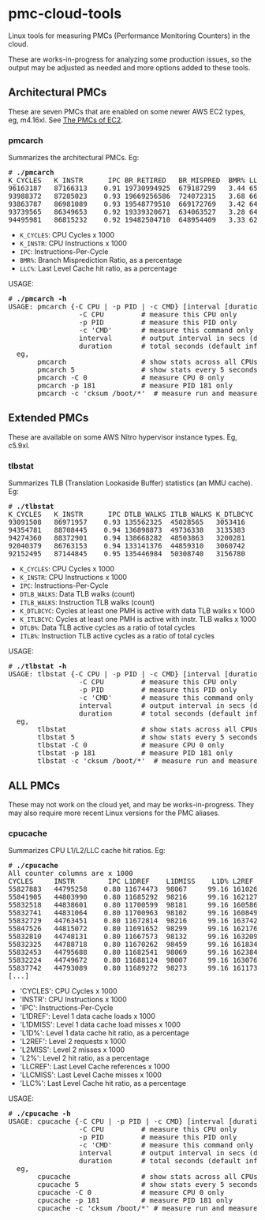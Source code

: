 # pmc-cloud-tools

Linux tools for measuring PMCs (Performance Monitoring Counters) in the cloud.

These are works-in-progress for analyzing some production issues, so the output may be adjusted as needed and more options added to these tools.

## Architectural PMCs

These are seven PMCs that are enabled on some newer AWS EC2 types, eg, m4.16xl. See <a href="http://www.brendangregg.com/blog/2017-05-04/the-pmcs-of-ec2.html">The PMCs of EC2</a>.

### pmcarch

Summarizes the architectural PMCs. Eg:

<pre>
# <b>./pmcarch</b>
K_CYCLES   K_INSTR      IPC BR_RETIRED   BR_MISPRED  BMR% LLCREF      LLCMISS     LLC%
96163187   87166313    0.91 19730994925  679187299   3.44 656597454   174313799  73.45
93988372   87205023    0.93 19669256586  724072315   3.68 666041693   169603955  74.54
93863787   86981089    0.93 19548779510  669172769   3.42 649844207   176100680  72.90
93739565   86349653    0.92 19339320671  634063527   3.28 642506778   181385553  71.77
94495981   86815232    0.92 19482504710  648954409   3.33 628548666   180975066  71.21
</pre>

- `K_CYCLES`: CPU Cycles x 1000
- `K_INSTR`: CPU Instructions x 1000
- `IPC`: Instructions-Per-Cycle
- `BMR%`: Branch Misprediction Ratio, as a percentage
- `LLC%`: Last Level Cache hit ratio, as a percentage

USAGE:

<pre>
# <b>./pmcarch -h</b>
USAGE: pmcarch {-C CPU | -p PID | -c CMD} [interval [duration]]
                 -C CPU         # measure this CPU only
                 -p PID         # measure this PID only
                 -c 'CMD'       # measure this command only (quote it)
                 interval       # output interval in secs (default 1)
                 duration       # total seconds (default infinityish)
  eg,
       pmcarch                  # show stats across all CPUs
       pmcarch 5                # show stats every 5 seconds
       pmcarch -C 0             # measure CPU 0 only
       pmcarch -p 181           # measure PID 181 only
       pmcarch -c 'cksum /boot/*'  # measure run and measure this cmd
</pre>

## Extended PMCs

These are available on some AWS Nitro hypervisor instance types. Eg, c5.9xl.

### tlbstat

Summarizes TLB (Translation Lookaside Buffer) statistics (an MMU cache). Eg:

<pre>
# <b>./tlbstat</b>
K_CYCLES   K_INSTR      IPC DTLB_WALKS ITLB_WALKS K_DTLBCYC  K_ITLBCYC  DTLB% ITLB%
93091508   86971957    0.93 135562325  45028565   3053416    1121015     3.28  1.20
94354781   88708445    0.94 136898873  49736338   3135383    1199061     3.32  1.27
94274360   88372901    0.94 138668282  48503863   3200281    1194388     3.39  1.27
92040379   86763153    0.94 133141376  44859310   3060742    1118921     3.33  1.22
92152495   87144845    0.95 135446984  50308740   3156780    1200598     3.43  1.30
</pre>

- `K_CYCLES`: CPU Cycles x 1000
- `K_INSTR`: CPU Instructions x 1000
- `IPC`: Instructions-Per-Cycle
- `DTLB_WALKS`: Data TLB walks (count)
- `ITLB_WALKS`: Instruction TLB walks (count)
- `K_DTLBCYC`: Cycles at least one PMH is active with data TLB walks x 1000
- `K_ITLBCYC`: Cycles at least one PMH is active with instr. TLB walks x 1000
- `DTLB%`: Data TLB active cycles as a ratio of total cycles
- `ITLB%`: Instruction TLB active cycles as a ratio of total cycles

USAGE:

<pre>
# <b>./tlbstat -h</b>
USAGE: tlbstat {-C CPU | -p PID | -c CMD} [interval [duration]]
                 -C CPU         # measure this CPU only
                 -p PID         # measure this PID only
                 -c 'CMD'       # measure this command only (quote it)
                 interval       # output interval in secs (default 1)
                 duration       # total seconds (default infinityish)
  eg,
       tlbstat                  # show stats across all CPUs
       tlbstat 5                # show stats every 5 seconds
       tlbstat -C 0             # measure CPU 0 only
       tlbstat -p 181           # measure PID 181 only
       tlbstat -c 'cksum /boot/*'  # measure run and measure this cmd
</pre>

## ALL PMCs

These may not work on the cloud yet, and may be works-in-progress. They may also require more recent Linux versions for the PMC aliases.

### cpucache

Summarizes CPU L1/L2/LLC cache hit ratios. Eg:

<pre>
# <b>./cpucache</b>
All counter columns are x 1000
CYCLES     INSTR        IPC L1DREF    L1DMISS    L1D% L2REF    L2MISS     L2% LLCREF   LLCMISS   LLC%
55827883   44795258    0.80 11674473  98067     99.16 161026   78908    51.00 97522    31338    67.87
55841905   44803990    0.80 11685292  98216     99.16 162127   79934    50.70 98810    30975    68.65
55832518   44838601    0.80 11700599  98181     99.16 160586   78725    50.98 96895    31497    67.49
55832741   44831064    0.80 11700963  98102     99.16 160849   78377    51.27 97296    31477    67.65
55832729   44763451    0.80 11672814  98216     99.16 163742   80630    50.76 99961    30679    69.31
55847526   44815072    0.80 11691652  98299     99.16 162176   79552    50.95 99092    30798    68.92
55832810   44748131    0.80 11667573  98132     99.16 163209   82497    49.45 101771   31035    69.50
55832325   44788718    0.80 11670262  98459     99.16 161834   79713    50.74 97504    31057    68.15
55832453   44795688    0.80 11682541  98069     99.16 162384   77339    52.37 95222    30347    68.13
55832224   44749672    0.80 11688124  98007     99.16 163076   79868    51.02 100960   30842    69.45
55837742   44793089    0.80 11689272  98273     99.16 161173   79280    50.81 97667    31776    67.46
[...]
</pre>

- 'CYCLES': CPU Cycles x 1000
- 'INSTR': CPU Instructions x 1000
- 'IPC': Instructions-Per-Cycle
- 'L1DREF': Level 1 data cache loads x 1000
- 'L1DMISS': Level 1 data cache load misses x 1000
- 'L1D%': Level 1 data cache hit ratio, as a percentage
- 'L2REF': Level 2 requests x 1000
- 'L2MISS': Level 2 misses x 1000
- 'L2%': Level 2 hit ratio, as a percentage
- 'LLCREF': Last Level Cache references x 1000
- 'LLCMISS': Last Level Cache misses x 1000
- 'LLC%': Last Level Cache hit ratio, as a percentage

USAGE:

<pre>
# <b>./cpucache -h</b>
USAGE: cpucache {-C CPU | -p PID | -c CMD} [interval [duration]]
                 -C CPU         # measure this CPU only
                 -p PID         # measure this PID only
                 -c 'CMD'       # measure this command only (quote it)
                 interval       # output interval in secs (default 1)
                 duration       # total seconds (default infinityish)
  eg,
       cpucache                 # show stats across all CPUs
       cpucache 5               # show stats every 5 seconds
       cpucache -C 0            # measure CPU 0 only
       cpucache -p 181          # measure PID 181 only
       cpucache -c 'cksum /boot/*' # measure run and measure this cmd
</pre>

